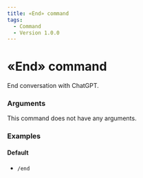 ```yaml
---
title: «End» command
tags:
  - Command
  - Version 1.0.0
---
```


# «End» command

End conversation with ChatGPT.

### Arguments

This command does not have any arguments.

### Examples

#### Default
+ `/end`
